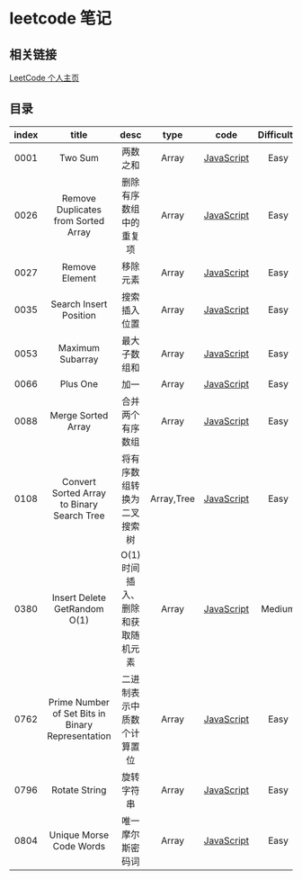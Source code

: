 # leetcode 笔记

## 相关链接

[LeetCode 个人主页](https://leetcode-cn.com/u/yin-yue-s3/)

## 目录

| index |                       title                       |               desc               |    type    |                                                           code                                                            | Difficulty |
| :---: | :-----------------------------------------------: | :------------------------------: | :--------: | :-----------------------------------------------------------------------------------------------------------------------: | :--------: |
| 0001  |                      Two Sum                      |             两数之和             |   Array    |                                    [JavaScript](./src/0001.two-sum/0001.two-sum.js.md)                                    |    Easy    |
| 0026  |        Remove Duplicates from Sorted Array        |      删除有序数组中的重复项      |   Array    |        [JavaScript](./src/0026.remove-duplicates-from-sorted-array/0026.remove-duplicates-from-sorted-array.js.md)        |    Easy    |
| 0027  |                  Remove Element                   |             移除元素             |   Array    |                             [JavaScript](./src/0027.remove-element/0027.remove-element.js.md)                             |    Easy    |
| 0035  |              Search Insert Position               |           搜索插入位置           |   Array    |                     [JavaScript](./src/0035.search-insert-position/0035.search-insert-position.js.md)                     |    Easy    |
| 0053  |                 Maximum Subarray                  |           最大子数组和           |   Array    |                           [JavaScript](./src/0053.maximum-subarray/0053.maximum-subarray.js.md)                           |    Easy    |
| 0066  |                     Plus One                      |               加一               |   Array    |                                   [JavaScript](./src/0066.plus-one/0066.plus-one.js.md)                                   |    Easy    |
| 0088  |                Merge Sorted Array                 |         合并两个有序数组         |   Array    |                         [JavaScript](./src/0088.merge-sorted-array/0088.merge-sorted-array.js.md)                         |    Easy    |
| 0108  |    Convert Sorted Array to Binary Search Tree     |    将有序数组转换为二叉搜索树    | Array,Tree | [JavaScript](./src/0108.convert-sorted-array-to-binary-search-tree/0108.convert-sorted-array-to-binary-search-tree.js.md) |    Easy    |
| 0380  |           Insert Delete GetRandom O(1)            | O(1)时间插入、删除和获取随机元素 |   Array    |                 [JavaScript](./src/0380.insert-delete-getrandom-o1/0380.insert-delete-getrandom-o1.js.md)                 |   Medium   |
| 0762  | Prime Number of Set Bits in Binary Representation |    二进制表示中质数个计算置位    |   Array    |                      [JavaScript](./src/0762.find-anagram-mappings/0762.find-anagram-mappings.js.md)                      |    Easy    |
| 0796  |                   Rotate String                   |            旋转字符串            |   Array    |                            [JavaScript](./src/0796.reaching-points/0796.reaching-points.js.md)                            |    Easy    |
| 0804  |              Unique Morse Code Words              |         唯一摩尔斯密码词         |   Array    |                    [JavaScript](./src/0804.unique-morse-code-words/0804.unique-morse-code-words.js.md)                    |    Easy    |
